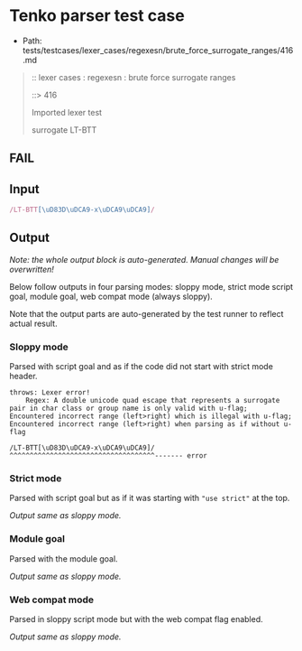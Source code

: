 # Tenko parser test case

- Path: tests/testcases/lexer_cases/regexesn/brute_force_surrogate_ranges/416.md

> :: lexer cases : regexesn : brute force surrogate ranges
>
> ::> 416
>
> Imported lexer test
>
> surrogate LT-BTT

## FAIL

## Input

`````js
/LT-BTT[\uD83D\uDCA9-x\uDCA9\uDCA9]/
`````

## Output

_Note: the whole output block is auto-generated. Manual changes will be overwritten!_

Below follow outputs in four parsing modes: sloppy mode, strict mode script goal, module goal, web compat mode (always sloppy).

Note that the output parts are auto-generated by the test runner to reflect actual result.

### Sloppy mode

Parsed with script goal and as if the code did not start with strict mode header.

`````
throws: Lexer error!
    Regex: A double unicode quad escape that represents a surrogate pair in char class or group name is only valid with u-flag; Encountered incorrect range (left>right) which is illegal with u-flag; Encountered incorrect range (left>right) when parsing as if without u-flag

/LT-BTT[\uD83D\uDCA9-x\uDCA9\uDCA9]/
^^^^^^^^^^^^^^^^^^^^^^^^^^^^^^^^^^^^------- error
`````

### Strict mode

Parsed with script goal but as if it was starting with `"use strict"` at the top.

_Output same as sloppy mode._

### Module goal

Parsed with the module goal.

_Output same as sloppy mode._

### Web compat mode

Parsed in sloppy script mode but with the web compat flag enabled.

_Output same as sloppy mode._
